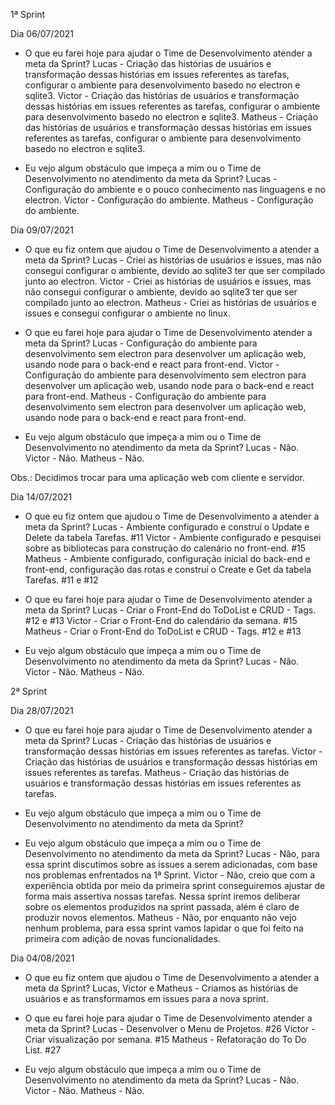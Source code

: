 1ª Sprint

Dia 06/07/2021

- O que eu farei hoje para ajudar o Time de Desenvolvimento atender a meta da Sprint?
Lucas - Criação das histórias de usuários e transformação dessas histórias em issues referentes as tarefas, configurar o ambiente para desenvolvimento basedo no electron e sqlite3.
Victor - Criação das histórias de usuários e transformação dessas histórias em issues referentes as tarefas, configurar o ambiente para desenvolvimento basedo no electron e sqlite3.
Matheus - Criação das histórias de usuários e transformação dessas histórias em issues referentes as tarefas, configurar o ambiente para desenvolvimento basedo no electron e sqlite3.

- Eu vejo algum obstáculo que impeça a mim ou o Time de Desenvolvimento no atendimento
da meta da Sprint?
Lucas - Configuração do ambiente e o pouco conhecimento nas linguagens e no electron.
Victor - Configuração do ambiente.
Matheus - Configuração do ambiente.


Dia 09/07/2021 

- O que eu fiz ontem que ajudou o Time de Desenvolvimento a atender a meta da Sprint?
Lucas - Criei as histórias de usuários e issues, mas não consegui configurar o ambiente, devido ao sqlite3 ter que ser compilado junto ao electron.
Victor - Criei as histórias de usuários e issues, mas não consegui configurar o ambiente, devido ao sqlite3 ter que ser compilado junto ao electron.
Matheus - Criei as histórias de usuários e issues e consegui configurar o ambiente no linux.

- O que eu farei hoje para ajudar o Time de Desenvolvimento atender a meta da Sprint?
Lucas - Configuração do ambiente para desenvolvimento sem electron para desenvolver um aplicação web, usando node para o back-end e react para front-end.
Victor - Configuração do ambiente para desenvolvimento sem electron para desenvolver um aplicação web, usando node para o back-end e react para front-end.
Matheus - Configuração do ambiente para desenvolvimento sem electron para desenvolver um aplicação web, usando node para o back-end e react para front-end.

- Eu vejo algum obstáculo que impeça a mim ou o Time de Desenvolvimento no atendimento
da meta da Sprint?
Lucas - Não.
Victor - Não.
Matheus - Não.

Obs.: Decidimos trocar para uma aplicação web com cliente e servidor.

Dia 14/07/2021

- O que eu fiz ontem que ajudou o Time de Desenvolvimento a atender a meta da Sprint?
Lucas - Ambiente configurado e construí o Update e Delete da tabela Tarefas. #11
Victor - Ambiente configurado e pesquisei sobre as bibliotecas para construção do calenário no front-end. #15
Matheus - Ambiente configurado, configuração inicial do back-end e front-end, configuração das rotas e construí o Create e Get da tabela Tarefas. #11 e #12

- O que eu farei hoje para ajudar o Time de Desenvolvimento atender a meta da Sprint?
Lucas - Criar o Front-End do ToDoList e CRUD - Tags. #12 e #13
Victor - Criar o Front-End do calendário da semana. #15
Matheus - Criar o Front-End do ToDoList e CRUD - Tags. #12 e #13

- Eu vejo algum obstáculo que impeça a mim ou o Time de Desenvolvimento no atendimento
da meta da Sprint?
Lucas - Não.
Victor - Não.
Matheus - Não.

2ª Sprint

Dia 28/07/2021

- O que eu farei hoje para ajudar o Time de Desenvolvimento atender a meta da Sprint?
Lucas - Criação das histórias de usuários e transformação dessas histórias em issues referentes as tarefas.
Victor - Criação das histórias de usuários e transformação dessas histórias em issues referentes as tarefas.
Matheus - Criação das histórias de usuários e transformação dessas histórias em issues referentes as tarefas.

- Eu vejo algum obstáculo que impeça a mim ou o Time de Desenvolvimento no atendimento
da meta da Sprint?
- Eu vejo algum obstáculo que impeça a mim ou o Time de Desenvolvimento no atendimento
da meta da Sprint?
Lucas - Não, para essa sprint discutimos sobre as issues a serem adicionadas, com base nos problemas enfrentados na 1ª Sprint.
Victor - Não, creio que com a experiência obtida por meio da primeira sprint conseguiremos ajustar de forma mais assertiva nossas tarefas. Nessa sprint iremos deliberar sobre os elementos produzidos na sprint passada, além é claro de produzir novos elementos.
Matheus - Não, por enquanto não vejo nenhum problema, para essa sprint vamos lapidar o que foi feito na primeira com adição de novas funcionalidades.

Dia 04/08/2021

- O que eu fiz ontem que ajudou o Time de Desenvolvimento a atender a meta da Sprint?
Lucas, Victor e Matheus - Criamos as histórias de usuários e as transformamos em issues para a nova sprint.

- O que eu farei hoje para ajudar o Time de Desenvolvimento atender a meta da Sprint?
Lucas - Desenvolver o Menu de Projetos. #26
Victor - Criar visualização por semana. #15
Matheus - Refatoração do To Do List. #27

- Eu vejo algum obstáculo que impeça a mim ou o Time de Desenvolvimento no atendimento
da meta da Sprint?
Lucas - Não.
Victor - Não.
Matheus - Não.